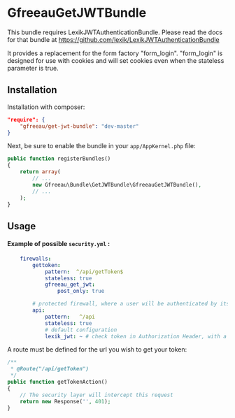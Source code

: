 GfreeauGetJWTBundle
===================

This bundle requires LexikJWTAuthenticationBundle. Please read the docs for that bundle at https://github.com/lexik/LexikJWTAuthenticationBundle

It provides a replacement for the form factory "form_login". "form_login" is designed for use with cookies and will set cookies even when the stateless parameter is true.

Installation
------------

Installation with composer:

``` json
"require": {
    "gfreeau/get-jwt-bundle": "dev-master"
}
```

Next, be sure to enable the bundle in your `app/AppKernel.php` file:

``` php
public function registerBundles()
{
    return array(
        // ...
        new Gfreeau\Bundle\GetJWTBundle\GfreeauGetJWTBundle(),
        // ...
    );
}
```

Usage
-----

#### Example of possible `security.yml` :

``` yaml
    firewalls:
        gettoken:
            pattern:  ^/api/getToken$
            stateless: true
            gfreeau_get_jwt:
                post_only: true

        # protected firewall, where a user will be authenticated by its jwt token
        api:
            pattern:   ^/api
            stateless: true
            # default configuration
            lexik_jwt: ~ # check token in Authorization Header, with a value prefix of e:    bearer

```

A route must be defined for the url you wish to get your token:

```php
/**
 * @Route("/api/getToken")
 */
public function getTokenAction()
{
    // The security layer will intercept this request
    return new Response('', 401);
}
```

